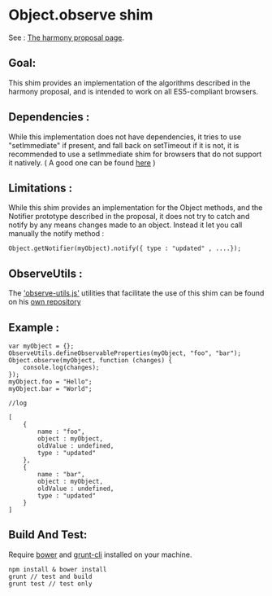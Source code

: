 Object.observe shim
===================

See : [The harmony proposal page](http://wiki.ecmascript.org/doku.php?id=harmony:observe).

Goal:
----

This shim provides an implementation of the algorithms described in the harmony proposal, and is intended to work on all ES5-compliant browsers.


Dependencies :
--------------

While this implementation does not have dependencies, it tries to use "setImmediate" if present, and fall back on setTimeout if it is not, it is recommended to use a setImmediate shim for browsers that do not support it natively. ( A good one can be found [here](https://github.com/NobleJS/setImmediate) )

Limitations :
-------------

While this shim provides an implementation for the Object methods, and the Notifier prototype described in the proposal, it does not try to catch and notify by any means changes made to an object.
Instead it let you call manually the notify method :

    Object.getNotifier(myObject).notify({ type : "updated" , ....});

ObserveUtils :
--------------

The ['observe-utils.js'](http://github.com/kapit/observe-utils/) utilities that facilitate the use of this shim can be found on his [own repository](http://github.com/kapit/observe-utils/)


Example :
-------

    var myObject = {};
    ObserveUtils.defineObservableProperties(myObject, "foo", "bar");
    Object.observe(myObject, function (changes) {
        console.log(changes);
    });
    myObject.foo = "Hello";
    myObject.bar = "World";

    //log

    [
        {
            name : "foo",
            object : myObject,
            oldValue : undefined,
            type : "updated"
        },
        {
            name : "bar",
            object : myObject,
            oldValue : undefined,
            type : "updated"
        }
    ]

Build And Test:
---------------

Require [bower](https://github.com/twitter/bower) and [grunt-cli](https://github.com/gruntjs/grunt-cli) installed on your machine.

    npm install & bower install
    grunt // test and build
    grunt test // test only


